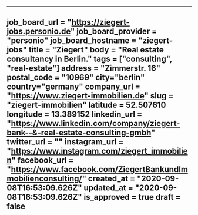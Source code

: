 ---
job_board_url = "https://ziegert-jobs.personio.de"
job_board_provider = "personio"
job_board_hostname = "ziegert-jobs"
title = "Ziegert"
body = "Real estate consultancy in Berlin."
tags = ["consulting", "real-estate"]
address = "Zimmerstr. 16"
postal_code = "10969"
city="berlin"
country="germany"
company_url = "https://www.ziegert-immobilien.de"
slug = "ziegert-immobilien"
latitude = 52.507610
longitude = 13.389152
linkedin_url = "https://www.linkedin.com/company/ziegert-bank--&-real-estate-consulting-gmbh"
twitter_url = ""
instagram_url = "https://www.instagram.com/ziegert_immobilien"
facebook_url = "https://www.facebook.com/ZiegertBankundImmobilienconsulting/"
created_at = "2020-09-08T16:53:09.626Z"
updated_at = "2020-09-08T16:53:09.626Z"
is_approved = true
draft = false
---